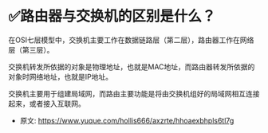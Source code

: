 # ✅路由器与交换机的区别是什么？
<!--page header-->


在OSI七层模型中，交换机主要工作在数据链路层（第二层），路由器工作在网络层（第三层）。

交换机转发所依据的对象是物理地址，也就是MAC地址，而路由器转发所依据的对象时网络地址，也就是IP地址。

交换机主要用于组建局域网，而路由主要功能是将由交换机组好的局域网相互连接起来，或者接入互联网。



<!--page footer-->
- 原文: <https://www.yuque.com/hollis666/axzrte/hhoaexbhpls6tl7g>